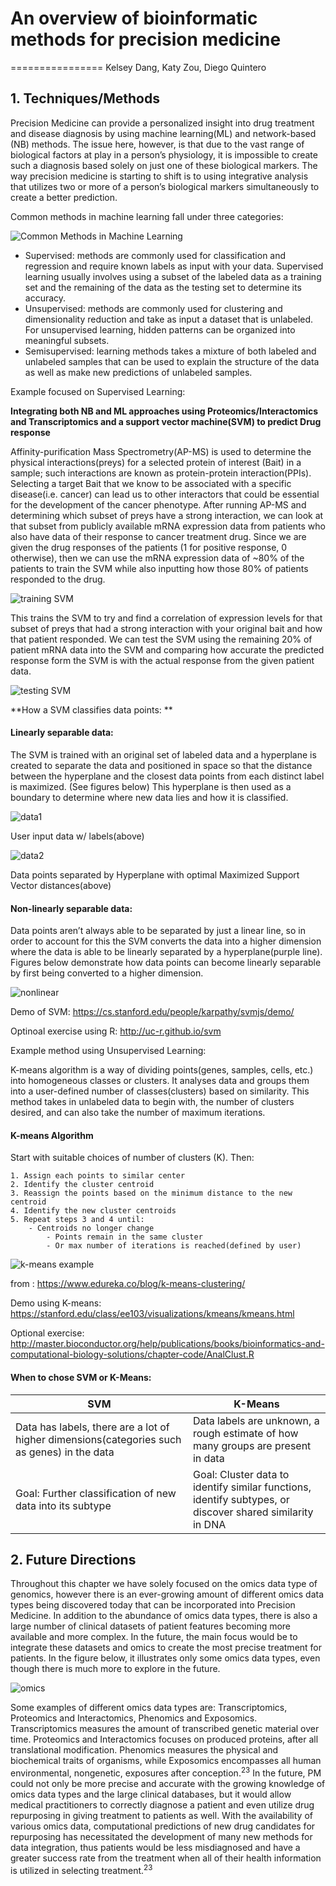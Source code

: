 # An overview of bioinformatic methods for precision medicine
================
Kelsey Dang, Katy Zou, Diego Quintero

## 1\. Techniques/Methods

Precision Medicine can provide a personalized insight into drug
treatment and disease diagnosis by using machine learning(ML) and
network-based (NB) methods. The issue here, however, is that due to the
vast range of biological factors at play in a person’s physiology, it is
impossible to create such a diagnosis based solely on just one of these
biological markers. The way precision medicine is starting to shift is
to using integrative analysis that utilizes two or more of a person’s
biological markers simultaneously to create a better prediction.

Common methods in machine learning fall under three categories:

![Common Methods in Machine Learning](https://github.com/kelseydang/BENG183_Project/blob/master/BENG183_Project/ML_methods.png)


  - Supervised: methods are commonly used for classification and
    regression and require known labels as input with your data.
    Supervised learning usually involves using a subset of the labeled
    data as a training set and the remaining of the data as the testing
    set to determine its accuracy.  
  - Unsupervised: methods are commonly used for clustering and
    dimensionality reduction and take as input a dataset that is
    unlabeled. For unsupervised learning, hidden patterns can be
    organized into meaningful subsets.  
  - Semisupervised: learning methods takes a mixture of both labeled and
    unlabeled samples that can be used to explain the structure of the
    data as well as make new predictions of unlabeled samples.

Example focused on Supervised Learning:

**Integrating both NB and ML approaches using Proteomics/Interactomics
and Transcriptomics and a support vector machine(SVM) to predict Drug
response**

Affinity-purification Mass Spectrometry(AP-MS) is used to determine the
physical interactions(preys) for a selected protein of interest (Bait)
in a sample; such interactions are known as protein-protein
interaction(PPIs). Selecting a target Bait that we know to be associated
with a specific disease(i.e. cancer) can lead us to other interactors
that could be essential for the development of the cancer phenotype.
After running AP-MS and determining which subset of preys have a strong
interaction, we can look at that subset from publicly available mRNA
expression data from patients who also have data of their response to
cancer treatment drug. Since we are given the drug responses of the
patients (1 for positive response, 0 otherwise), then we can use the
mRNA expression data of \~80% of the patients to train the SVM while
also inputting how those 80% of patients responded to the drug.

![training SVM](https://github.com/kelseydang/BENG183_Project/blob/master/BENG183_Project/TrainingSVM.jpg)

This trains the SVM to try and find a correlation of expression levels
for that subset of preys that had a strong interaction with your
original bait and how that patient responded. We can test the SVM using
the remaining 20% of patient mRNA data into the SVM and comparing how
accurate the predicted response form the SVM is with the actual response
from the given patient data.  

![testing SVM](https://github.com/kelseydang/BENG183_Project/blob/master/BENG183_Project/Testing%20SVM.jpg)

**How a SVM classifies data points: **

#### Linearly separable data:

The SVM is trained with an original set of labeled data and a hyperplane
is created to separate the data and positioned in space so that the
distance between the hyperplane and the closest data points from each
distinct label is maximized. (See figures below) This hyperplane is then
used as a boundary to determine where new data lies and how it is
classified.

![data1](https://github.com/kelseydang/BENG183_Project/blob/master/BENG183_Project/SVM_data1.png)

User input data w/ labels(above)

![data2](https://github.com/kelseydang/BENG183_Project/blob/master/BENG183_Project/SVM_data2.png)

Data points separated by Hyperplane with optimal Maximized Support Vector distances(above)

#### Non-linearly separable data:

Data points aren’t always able to be separated by just a linear line, so in order to account for this the SVM converts the data into a higher dimension where the data is able to be linearly separated by a hyperplane(purple line). Figures below demonstrate how data points can become linearly separable by first being converted to a higher dimension.

![nonlinear](https://github.com/kelseydang/BENG183_Project/blob/master/BENG183_Project/SVM_NonLinear.png)

Demo of SVM:
https://cs.stanford.edu/people/karpathy/svmjs/demo/

Optinoal exercise using R:
http://uc-r.github.io/svm

Example method using Unsupervised Learning:

K-means algorithm is a way of dividing points(genes, samples, cells, etc.) into homogeneous classes or clusters. It analyses data and groups them into a user-defined number of classes(clusters) based on similarity. This method takes in unlabeled data to begin with, the number of clusters desired, and can also take the number of maximum iterations.

#### K-means Algorithm

Start with suitable choices of number of clusters (K). Then:

    1. Assign each points to similar center
    2. Identify the cluster centroid
    3. Reassign the points based on the minimum distance to the new centroid
    4. Identify the new cluster centroids
    5. Repeat steps 3 and 4 until:
    	- Centroids no longer change
	        - Points remain in the same cluster
	        - Or max number of iterations is reached(defined by user)
	
	
![k-means example](https://github.com/kelseydang/BENG183_Project/blob/master/BENG183_Project/kmeans_example_figure.png)

from : https://www.edureka.co/blog/k-means-clustering/




Demo using K-means:
https://stanford.edu/class/ee103/visualizations/kmeans/kmeans.html

Optional exercise:
http://master.bioconductor.org/help/publications/books/bioinformatics-and-computational-biology-solutions/chapter-code/AnalClust.R

#### When to chose SVM or K-Means:

|**SVM**|**K-Means**|
|----|-----------|
|Data has labels, there are a lot of higher dimensions(categories such as genes) in the data|Data labels are unknown, a rough estimate of how many groups are present in data|
|Goal: Further classification of new data into its subtype|Goal: Cluster data to identify similar functions, identify subtypes, or discover shared similarity in DNA|

## 2\. Future Directions

Throughout this chapter we have solely focused on the omics data type of genomics, however there is an ever-growing amount of different omics data types being discovered today that can be incorporated into Precision Medicine. In addition to the abundance of omics data types, there is also a large number of clinical datasets of patient features becoming more available and more complex. In the future, the main focus would be to integrate these datasets and omics to create the most precise treatment for patients. In the figure below, it illustrates only some omics data types, even though there is much more to explore in the future.

![omics](https://github.com/kelseydang/BENG183_Project/blob/master/BENG183_Project/Multi_omics.png)

Some examples of different omics data types are: Transcriptomics, Proteomics and Interactomics, Phenomics and Exposomics. Transcriptomics measures the amount of transcribed genetic material over time. Proteomics and Interactomics focuses on produced proteins, after all translational modification. Phenomics measures the physical and biochemical traits of organisms, while Exposomics encompasses all human environmental, nongenetic, exposures after conception.<sup>23</sup> In the future, PM could not only be more precise and accurate with the growing knowledge of omics data types and the large clinical databases, but it would allow medical practitioners to correctly diagnose a patient and even utilize drug repurposing in giving treatment to patients as well. With the availability of various omics data, computational predictions of new drug candidates for repurposing has necessitated the development of many new methods for data integration, thus patients would be less misdiagnosed and have a greater success rate from the treatment when all of their health information is utilized in selecting treatment.<sup>23</sup>
